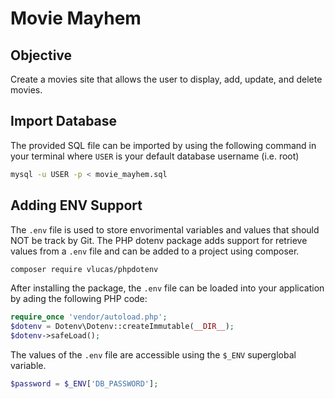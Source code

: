 # Movie Mayhem

## Objective
Create a movies site that allows the user to display, add, update, and delete movies. 

## Import Database
The provided SQL file can be imported by using the following command in your terminal where `USER` is your default database username (i.e. root)

```bash
mysql -u USER -p < movie_mayhem.sql
```

## Adding ENV Support
The `.env` file is used to store envorimental variables and values that should NOT be track by Git. The PHP dotenv package adds support for retrieve values from a `.env` file and can be added to a project using composer. 

```bash
composer require vlucas/phpdotenv
```

After installing the package, the `.env` file can be loaded into your application by ading the following PHP code:

```php
require_once 'vendor/autoload.php';
$dotenv = Dotenv\Dotenv::createImmutable(__DIR__);
$dotenv->safeLoad();
```

The values of the `.env` file are accessible using the `$_ENV` superglobal variable. 

```php
$password = $_ENV['DB_PASSWORD'];
```

